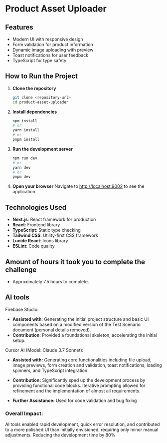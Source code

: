 # Product Asset Uploader

## Features

- Modern UI with responsive design
- Form validation for product information
- Dynamic image uploading with preview
- Toast notifications for user feedback
- TypeScript for type safety

## How to Run the Project

1. **Clone the repository**
   ```bash
   git clone <repository-url>
   cd product-asset-uploader
   ```

2. **Install dependencies**
   ```bash
   npm install
   # or
   yarn install
   # or
   pnpm install
   ```

3. **Run the development server**
   ```bash
   npm run dev
   # or
   yarn dev
   # or
   pnpm dev
   ```

4. **Open your browser**
   Navigate to [http://localhost:9002](http://localhost:9002) to see the application.

## Technologies Used

- **Next.js**: React framework for production
- **React**: Frontend library
- **TypeScript**: Static type checking
- **Tailwind CSS**: Utility-first CSS framework
- **Lucide React**: Icons library 
- **ESLint**: Code quality 

## Amount of hours it took you to complete the challenge

- Approximately 7.5 hours to complete.

## AI tools 
Firebase Studio:
- **Assisted with**: Generating the initial project structure and basic UI components based on a modified version of the Test Scenario document (personal details removed).
- **Contribution**: Provided a foundational skeleton, accelerating the initial setup.

Cursor AI (Model: Claude 3.7 Sonnet):

- **Assisted with:** Generating core functionalities including file upload, image previews, form creation and validation, toast notifications, loading spinners, and TypeScript integration.
  
- **Contribution:** Significantly sped up the development process by providing functional code blocks. Iterative prompting allowed for refinement and the implementation of almost all requirements.
  
- **Further Assistance:** Used for code validation and bug fixing
  
### **Overall Impact:** 
AI tools enabled rapid development, quick error resolution, and contributed to a more polished UI than initially envisioned, requiring only minor manual adjustments. Reducing the development time by 80%





